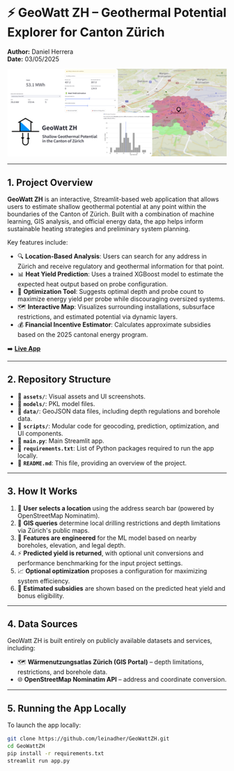 # ⚡ GeoWatt ZH – Geothermal Potential Explorer for Canton Zürich

**Author:** Daniel Herrera  
**Date:** 03/05/2025  

<img src="assets/banner.png" alt="GeoWatt ZH Banner"/>

---

## 1. Project Overview

**GeoWatt ZH** is an interactive, Streamlit-based web application that allows users to estimate shallow geothermal potential at any point within the boundaries of the Canton of Zürich. Built with a combination of machine learning, GIS analysis, and official energy data, the app helps inform sustainable heating strategies and preliminary system planning.

Key features include:

- 🔍 **Location-Based Analysis**: Users can search for any address in Zürich and receive regulatory and geothermal information for that point.
- 📊 **Heat Yield Prediction**: Uses a trained XGBoost model to estimate the expected heat output based on probe configuration.
- 🎯 **Optimization Tool**: Suggests optimal depth and probe count to maximize energy yield per probe while discouraging oversized systems.
- 🗺️ **Interactive Map**: Visualizes surrounding installations, subsurface restrictions, and estimated potential via dynamic layers.
- 💰 **Financial Incentive Estimator**: Calculates approximate subsidies based on the 2025 cantonal energy program.

➡️ **[Live App](https://geowatt-zh.streamlit.app/)**  

---

## 2. Repository Structure

- 📁 **`assets/`**: Visual assets and UI screenshots.
- 📁 **`models/`**: PKL model files.
- 📁 **`data/`**: GeoJSON data files, including depth regulations and borehole data.
- 📁 **`scripts/`**: Modular code for geocoding, prediction, optimization, and UI components.
- 📄 **`main.py`**: Main Streamlit app.
- 📄 **`requirements.txt`**: List of Python packages required to run the app locally.
- 📄 **`README.md`**: This file, providing an overview of the project.

---

## 3. How It Works

1. 🔎 **User selects a location** using the address search bar (powered by OpenStreetMap Nominatim).
2. 🧮 **GIS queries** determine local drilling restrictions and depth limitations via Zürich's public maps.
3. 🧠 **Features are engineered** for the ML model based on nearby boreholes, elevation, and legal depth.
4. ⚡ **Predicted yield is returned**, with optional unit conversions and performance benchmarking for the input project settings.
5. 📈 **Optional optimization** proposes a configuration for maximizing system efficiency.
6. 💸 **Estimated subsidies** are shown based on the predicted heat yield and bonus eligibility.

---

## 4. Data Sources

GeoWatt ZH is built entirely on publicly available datasets and services, including:

- 🗺️ **Wärmenutzungsatlas Zürich (GIS Portal)** – depth limitations, restrictions, and borehole data.
- 🌐 **OpenStreetMap Nominatim API** – address and coordinate conversion.

---

## 5. Running the App Locally

To launch the app locally:

```bash
git clone https://github.com/leinadher/GeoWattZH.git
cd GeoWattZH
pip install -r requirements.txt
streamlit run app.py
